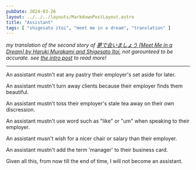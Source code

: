 ```yaml
---
pubDate: 2024-03-26
layout: ../../../layouts/MarkdownPostLayout.astro
title: "Assistant"
tags: [ "shigesato itoi", "meet me in a dream", "translation" ]
---
```


_my translation of the second story of [夢で会いましょう [Meet Me in a Dream] by Haruki Murakami and Shigesato Itoi](https://www.goodreads.com/en/book/show/31029521-let-s-meet-in-dreams), not garounteed to be accurate. see [the intro post](/posts/meet-me-in-a-dream/00-intro) to read more!_

---

An assistant mustn't eat any pastry their employer's set aside for later.

An assistant mustn't turn away clients because their employer finds them beautiful.

An assistant mustn't toss their employer's stale tea away on their own discression.

An assistant mustn't use word such as "like" or "um" when speaking to their employer.

An assistant musn't wish for a nicer chair or salary than their employer.

An assistant mustn't add the term 'manager' to their business card.

Given all this, from now till the end of time, I will not become an assistant.